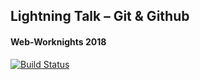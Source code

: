 ## Lightning Talk – Git & Github
#### Web-Worknights 2018


[![Build Status](https://travis-ci.org/signalwerk/talk.git-github.svg?branch=master)](https://travis-ci.org/signalwerk/talk.git-github)
